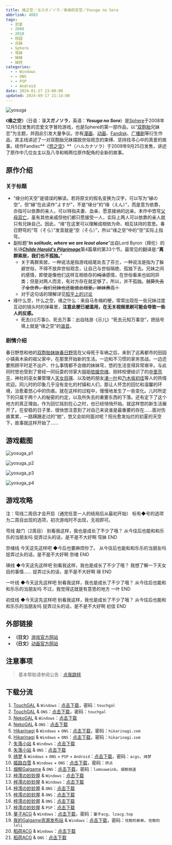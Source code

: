 ```yaml
---
title: 缘之空／ヨスガノソラ／亲缘的天空／Yosuga no Sora
abbrlink: 4883
tags:
  - 恋爱
  - 2008
  - 2010
  - 校园
  - 兄妹
  - Sphere
  - 穹妹
  - 妹妹
  - 妹控
categories:
  - - Windows
  - - ONS
  - - PSP
  - - Android
date: 2024-01-27 23:00:00
updated: 2024-09-17 21:14:00
---
```


![yosuga](https://unpkg.com/galgame/img/yosuga.webp)

《**缘之空**》（日语：**ヨスガノソラ**，英语：***Yosuga no Sora***）是[Sphere](https://zh.moegirl.org.cn/CUFFS#Sphere)于2008年12月5日发售的恋爱文字冒险游戏，也是Sphere的第一部作品，以“[双胞胎](https://zh.moegirl.org.cn/双胞胎)兄妹恋”为主题，并因此引发大量争议。亦有[漫画](https://zh.moegirl.org.cn/zh-hans/缘之空#漫画版)、[动画](https://zh.moegirl.org.cn/zh-hans/缘之空#动画版)、[Fandisk](https://zh.moegirl.org.cn/zh-hans/缘之空#FanDisk《悠之空》)、[广播剧](https://zh.moegirl.org.cn/zh-hans/缘之空#广播剧)等衍生作品，其主线讲述了一对双胞胎兄妹摆脱世俗观念的束缚、坚持找寻心中的真爱的故事。续作Fandisc**《[悠之空](https://zh.moegirl.org.cn/悠之空)》**（ハルカナソラ）于2009年9月25日发售，讲述了原作中几位女主以及八寻和梢两位原作配角的全新的故事。

<!-- more -->

## 原作介绍

### 关于标题

- “缘分的天空”是错误的解读。若将原文的假名变换为汉字，可以写为“縁の空”，但“縁”在此读作“よすが”，不是“缘分”的“缘（えん）”，而是意为依靠，亦指可以依靠的亲人，可以特指夫妻、血亲、愿意接纳的远亲。本作中悠穹[父母双亡](https://zh.moegirl.org.cn/父母双亡，有妹有房)，虽有其他亲戚但他们都只愿接受一人，实际上两人可以依靠的亲人就只有兄妹自己。因此，“缘”在这里可以理解成相依为命、相互扶持的意思。春日野穹的“穹（そら）”发音就是“空（そら）”，所以“缘之空”中的“空”实际上指穹。
- 副标题“***In solitude, where we are least alone***”出自Lord Byron（拜伦）的长诗[***Childe Harold's Pilgrimage***](https://www.gutenberg.org/files/5131/5131-h/5131-h.htm)第4篇章的第33个节。最常见的翻译是:“**离群索居，我们也不孤独。**”
  - 关于离群索居，一种说法是指游戏结尾处去了芬兰，一种说法是指为了躲避世俗，不得不放弃世俗观念，让自己与世俗隔绝、孤独下去。兄妹之间的感情，即使是像他们这样互相依存的~~纯洁~~感情，在世俗看来也如同异类；但是对两人而言，有对方存在就足够了，所以，并不孤独。~~就算失去了全世界，我们兄妹也还能彼此相爱。妹妹赛高！~~
  - 对于这句话的理解详见[知乎上的讨论](https://www.zhihu.com/question/29232374)
- 缘什么空，什么之空，缘之什么：来自马冬梅的梗，常常出现在一些兄妹过度互动的镜头时的弹幕里，**注意此梗已被滥用，在无关视频里刷可能会导致一些人的反感。**
  - 死去()()万事()、死去万事：出自陆游《示儿》“死去元知万事空”，把括号填上就是“缘之空”的[谐音](https://zh.moegirl.org.cn/谐音梗)。

### 剧情介绍

春日野悠和他的[双胞胎](https://zh.moegirl.org.cn/双胞胎)[妹妹](https://zh.moegirl.org.cn/妹妹)[春日野穹](https://zh.moegirl.org.cn/春日野穹)在父母死于车祸之后，来到了远离都市的田园小镇奥木染的祖父家中，在那里开始新的生活。一边和不习惯的家务苦战，一边还要照顾平时足不出户、什么事情都不会做的妹妹穹，悠的生活变得异常艰辛。与此同时悠也受到了曾经一同玩耍的邻家大姐姐[依媛奈绪](https://zh.moegirl.org.cn/依媛奈绪)、刚转校便结识了的[中里亮平](https://zh.moegirl.org.cn/中里亮平)、神社的巫女兼管理人[天女目瑛](https://zh.moegirl.org.cn/天女目瑛)、以及她的朋友[渚一叶](https://zh.moegirl.org.cn/渚一叶)和[乃木坂初佳](https://zh.moegirl.org.cn/乃木坂初佳)等人的热情欢迎。同儿时的印象几乎没有变化的村镇和人们，那让人怀念的回忆和温馨的环境，治愈着悠心中的伤痕。就在这样的过程中，慢慢地发生了一些变化。儿时所定下的只属于两个人的秘密的约定，以及所失去的重要东西的下落。还有定下了这个地方的真正理由。作为回忆铭刻在心之时，也已经悄悄开始。就这样悠的新生活展开了。在安稳的日子里，很快悠注意到了对自己来说谁是最重要的存在……面对伤痕累累，一路蹒跚走过的“她”，悠又会如何面对呢？阳光愈发灿烂的初夏的天空下，故事就这样开始了……

## 游戏截图

![yosuga_p1](https://unpkg.com/galgame/img/yosuga_p1.webp)

![yosuga_p2](https://unpkg.com/galgame/img/yosuga_p2.webp)

![yosuga_p3](https://unpkg.com/galgame/img/yosuga_p3.webp)

![yosuga_p4](https://unpkg.com/galgame/img/yosuga_p4.webp)

## 游戏攻略

注：穹线二周目才会开启（通完任意一人的结局后从最初开始）
标有◆号的选项为二周目出现的选项，初次游戏时不出现，无视即可。

穹线
敲门（2周目）
别看我这样，我也是成长了不少了哦？
从今往后也能和和乐乐的当朋友吗
捉弄过头的话，是不是不大好啊
穹妹 END

奈绪线
今天这先这样吧
◆今后也要麻烦你了。
从今往后也能和和乐乐的当朋友吗
捉弄过头的话，是不是不大好啊
奈绪 END

瑛线
◆今天这先这样吧
别看我这样，我也是成长了不少了哦？
我想了解一下天女目的事情……
捉弄过头的话，是不是不大好啊
瑛 END

一叶线
◆今天这先这样吧
别看我这样，我也是成长了不少了哦？
从今往后也能和和乐乐的当朋友吗
不过，我觉得这就是有意思的地方
一叶 END

初佳线
◆今天这先这样吧
别看我这样，我也是成长了不少了哦？
从今往后也能和和乐乐的当朋友吗
捉弄过头的话，是不是不大好啊
初佳 END

## 外部链接

- **（日文）**[游戏官方网站](http://www.cuffs-sphere.jp/products/yosuga/)
- **（日文）**[动画官方网站](http://www.starchild.co.jp/special/yosuganosora/)

## 注意事项

> 基本帮助请参阅公告：[点我跳转](/p/announcement/)

## 下载分流

1. [TouchGAL](https://touchgal.net/) & `Windows`：[点击下载](https://pan.touchgal.net/s/mjkSx)，密码：`touchgal`
2. [TouchGAL](https://touchgal.net/) & `ONS`：[点击下载](https://pan.touchgal.net/s/O9xUW)，密码：`touchgal`
3. [NekoGAL](https://www.nekogal.com/) & `Windows`：[点击下载](https://pan.nekogal.top/s/X5CJ)
4. [NekoGAL](https://www.nekogal.com/) & `ONS`：[点击下载](https://pan.nekogal.top/s/wOiq)
5. [Hikarinagi](https://www.hikarinagi.com/) & `Windows` + `ONS`：[点击下载](https://pan.himoe.uk/s/YEKCJ)，密码：`hikarinagi.com`
6. [Hikarinagi](https://www.hikarinagi.com/) & `Windows` + `ONS`：[点击下载](https://pan.himoe.uk/s/1wjVSD)，密码：`hikarinagi.com`
7. [失落小站](https://www.shinnku.com/) & `Windows`：[点击下载](https://www.shinnku.com/api/download/0/win/%E7%BC%98%E4%B9%8B%E7%A9%BA.7z)
8. [失落小站](https://www.shinnku.com/) & `ONS`：[点击下载](https://www.shinnku.com/api/download/0/ons/%E7%BC%98%E4%B9%8B%E7%A9%BA.zip)
9. [绮梦](https://acgs.one/) & `Windows` + `ONS` + `PSP` + `Android`：[点击下载](https://acgs.one/game/58.html)，密码：`acgs`、`绮梦`
10. [姬路白雪](https://jlbx.xyz/) & `Windows` + `ONS`：[点击下载](https://pan.jlbx.xyz/?s=%E7%BC%98%E4%B9%8B%E7%A9%BA)，密码：`终点`
11. [烟郁Galgame](https://yanyugal.top/) & `ONS`：[点击下载](https://yanyugal.top/d/disk1/%E5%B0%8F%E5%B0%8F%E7%9A%84%E5%88%86%E4%BA%AB%EF%BC%88PC%EF%BC%86%E5%AE%89%E5%8D%93%EF%BC%89/%E5%AE%89%E5%8D%93/ons/%E7%BC%98%E4%B9%8B%E7%A9%BA.7z)，密码：`lumouweinb`、`烟郁频道`
12. [梓澪の妙妙屋](https://zi0.cc/) & `Windows`：[点击下载](https://zi0.cc/.%E3%80%90%E5%A4%8F%E9%A3%8E%E3%80%91/.%E3%80%90%E5%A4%8F%E9%A3%8E-1%E3%80%91/AVG%EF%BC%88%E8%A7%86%E8%A7%89%E5%B0%8F%E8%AF%B4%EF%BC%89/.%E5%85%B6%E4%BB%96/%E3%80%90PC%E3%80%91%E7%BC%98%E4%B9%8B%E7%A9%BA.7z?from=search)
13. [梓澪の妙妙屋](https://zi0.cc/) & `Windows`：[点击下载](https://zi0.cc/d/%60%E3%80%90%E5%90%88%E9%9B%86%E7%B3%BB%E5%88%97%E3%80%91/%E5%8D%97%2BGalGame%E6%B1%89%E5%8C%96%E5%8C%BA%E5%85%A8%E5%8C%BA%E8%B5%84%E6%BA%90%E5%A4%87%E4%BB%BD/1/21/%5BSphere%5D%20%E3%83%A8%E3%82%B9%E3%82%AC%E3%83%8E%E3%82%BD%E3%83%A9%20%20%E7%BC%98%E4%B9%8B%E7%A9%BA%20%5BSphere%20%E4%B8%AD%E6%96%87%E5%8C%96%E5%A7%94%E5%91%98%E4%BC%9A%5D.zip?sign=Q_OpYjUbYBvcT_d8khQuSiXNLf46F1eY3UNObwAdCeA=:0)
14. [梓澪の妙妙屋](https://zi0.cc/) & `ONS`：[点击下载](https://zi0.cc/d/%60%E3%80%90%E5%BD%92%20%E6%A1%A3%E3%80%91/%E3%80%90ONS%E5%90%88%E9%9B%86%E3%80%91/%5BSphere%5D%E7%BC%98%E4%B9%8B%E7%A9%BA.7z?sign=9REhuO-9oRf0cuISCsb4U04JBpuBOv860DQDJ3-pAwM=:0)
15. [梓澪の妙妙屋](https://zi0.cc/) & `ONS`：[点击下载](https://zi0.cc/.%E3%80%90%E5%A4%8F%E9%A3%8E%E3%80%91/.%E3%80%90%E5%A4%8F%E9%A3%8E-1%E3%80%91/%E5%AE%89%E5%8D%93/ONS/%E3%80%90ONS%E3%80%91%E3%80%90%E5%8E%9F%E7%89%88%E3%80%91%E7%BC%98%E4%B9%8B%E7%A9%BA.7z?from=search)
16. [梓澪の妙妙屋](https://zi0.cc/) & `ONS`：[点击下载](https://zi0.cc/.%E3%80%90%E5%A4%8F%E9%A3%8E%E3%80%91/.%E3%80%90%E5%A4%8F%E9%A3%8E-1%E3%80%91/%E5%AE%89%E5%8D%93/ONS/%E3%80%90ONS%E3%80%91%E3%80%901080p%E3%80%91%E7%BC%98%E4%B9%8B%E7%A9%BA.7z?from=search)
17. [梓澪の妙妙屋](https://zi0.cc/) & `PSP`：[点击下载](https://zi0.cc/.%E3%80%90%E5%A4%8F%E9%A3%8E%E3%80%91/.%E3%80%90%E5%A4%8F%E9%A3%8E-1%E3%80%91/.%E5%85%B6%E4%BB%96/%E6%A8%A1%E6%8B%9F%E5%99%A8/%E3%80%90PSP%E3%80%91%E7%BC%98%E4%B9%8B%E7%A9%BA.iso?from=search)
18. [量子ACG](https://lzacg.org/) & `Windows`：[点击下载](https://lzacg.org/536)，密码：`量子acg`、`lzacg.top`
19. [我的Galgame资源发布站](https://www.ttloli.com/) & `Windows`：[点击下载](https://www.ttloli.com/yuanzhikong.html)，密码：`忧郁的弟弟`、`忧郁的loli`
20. [稻荷ACG](https://sakustar.com/) & `Windows`：[点击下载](https://sakustar.com/art/191)
21. [稻荷ACG](https://sakustar.com/) & `ONS`：[点击下载](https://sakustar.com/art/583)

